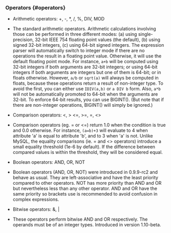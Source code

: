 ### Operators {#operators}

*   Arithmetic operators: +, -, *, /, %, DIV, MOD
*   The standard arithmetic operators. Arithmetic calculations involving those can be performed in three different modes: (a) using single-precision, 32-bit IEEE 754 floating point values (the default), (b) using signed 32-bit integers, (c) using 64-bit signed integers. The expression parser will automatically switch to integer mode if there are no operations the result in a floating point value. Otherwise, it will use the default floating point mode. For instance, `a+b` will be computed using 32-bit integers if both arguments are 32-bit integers; or using 64-bit integers if both arguments are integers but one of them is 64-bit; or in floats otherwise. However, `a/b` or `sqrt(a)` will always be computed in floats, because these operations return a result of non-integer type. To avoid the first, you can either use `IDIV(a,b)` or `a DIV b` form. Also, `a*b` will not be automatically promoted to 64-bit when the arguments are 32-bit. To enforce 64-bit results, you can use BIGINT(). (But note that if there are non-integer operations, BIGINT() will simply be ignored.)

*   Comparison operators: &lt;, &gt; &lt;=, &gt;=, =, &lt;&gt;
*   Comparison operators (eg. = or &lt;=) return 1.0 when the condition is true and 0.0 otherwise. For instance, `(a=b)+3` will evaluate to 4 when attribute &#039;a&#039; is equal to attribute &#039;b&#039;, and to 3 when &#039;a&#039; is not. Unlike MySQL, the equality comparisons (ie. = and &lt;&gt; operators) introduce a small equality threshold (1e-6 by default). If the difference between compared values is within the threshold, they will be considered equal.

*   Boolean operators: AND, OR, NOT
*   Boolean operators (AND, OR, NOT) were introduced in 0.9.9-rc2 and behave as usual. They are left-associative and have the least priority compared to other operators. NOT has more priority than AND and OR but nevertheless less than any other operator. AND and OR have the same priority so brackets use is recommended to avoid confusion in complex expressions.

*   Bitwise operators: &amp;, |
*   These operators perform bitwise AND and OR respectively. The operands must be of an integer types. Introduced in version 1.10-beta.